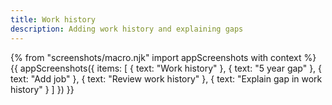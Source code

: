 ```yaml
---
title: Work history
description: Adding work history and explaining gaps
---
```

{% from "screenshots/macro.njk" import appScreenshots with context %}
{{ appScreenshots({
  items: [
    { text: "Work history" },
    { text: "5 year gap" },
    { text: "Add job" },
    { text: "Review work history" },
    { text: "Explain gap in work history" }
  ]
}) }}
